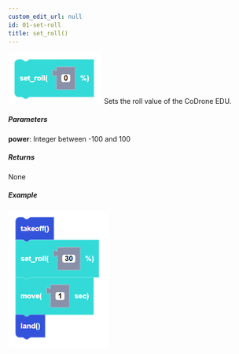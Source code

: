 ```yaml
---
custom_edit_url: null
id: 01-set-roll
title: set_roll()
---
```


![set roll block image](set_roll.PNG)
Sets the roll value of the CoDrone EDU.

##### Parameters
**power**: Integer between -100 and 100 <br /> 

##### Returns

None

##### Example

![set roll example](set_roll_example.PNG)
